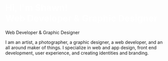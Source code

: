 <h1 style="color:#fff;">Hi, I'm Shawn! <br/>Web Developer & Graphic Designer</h1>

Web Developer & Graphic Designer

I am an artist, a photographer, a graphic designer, a web developer, and an all around maker of things. I specialize in web and app design, front end development, user experience, and creating identities and branding.
